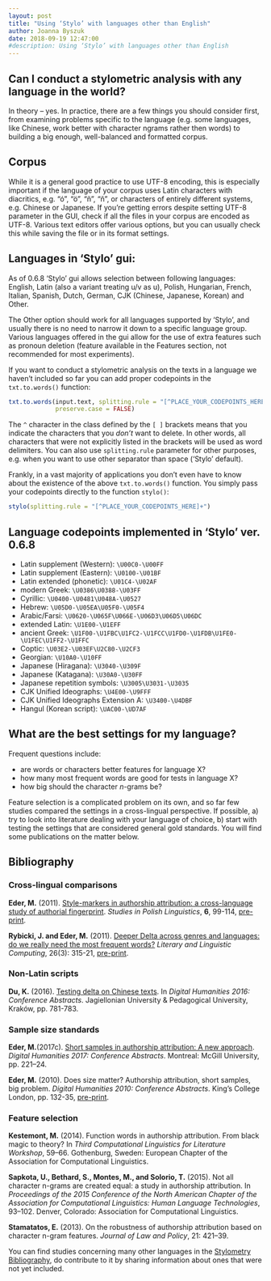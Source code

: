 ```yaml
---
layout: post
title: "Using ‘Stylo’ with languages other than English"
author: Joanna Byszuk
date: 2018-09-19 12:47:00
#description: Using ‘Stylo’ with languages other than English
---
```





## Can I conduct a stylometric analysis with any language in the world?

In theory – yes. In practice, there are a few things you should consider
first, from examining problems specific to the language (e.g. some
languages, like Chinese, work better with character ngrams rather then
words) to building a big enough, well-balanced and formatted corpus.

## Corpus

While it is a general good practice to use UTF-8 encoding, this is
especially important if the language of your corpus uses Latin
characters with diacritics, e.g. “ó”, “ö”, “ñ”, “ň”, or characters of
entirely different systems, e.g. Chinese or Japanese. If you’re getting
errors despite setting UTF-8 parameter in the GUI, check if all the
files in your corpus are encoded as UTF-8. Various text editors offer
various options, but you can usually check this while saving the file or
in its format settings.

## Languages in ‘Stylo’ gui:

As of 0.6.8 ‘Stylo’ gui allows selection between following languages:  
English, Latin (also a variant treating u/v as u), Polish, Hungarian,
French, Italian, Spanish, Dutch, German, CJK (Chinese, Japanese, Korean)
and Other.

The Other option should work for all languages supported by ‘Stylo’, and
usually there is no need to narrow it down to a specific language group.
Various languages offered in the gui allow for the use of extra features
such as pronoun deletion (feature available in the Features section, not
recommended for most experiments).

If you want to conduct a stylometric analysis on the texts in a language
we haven’t included so far you can add proper codepoints in the
`txt.to.words()`
function:

``` r
txt.to.words(input.text, splitting.rule = "[^PLACE_YOUR_CODEPOINTS_HERE]+", 
             preserve.case = FALSE)   
```

The `^` character in the class defined by the `[ ]` brackets means that
you indicate the characters that you *don’t* want to delete. In other
words, all characters that were not explicitly listed in the brackets
will be used as word delimiters. You can also use `splitting.rule`
parameter for other purposes, e.g. when you want to use other separator
than space (‘Stylo’ default).

Frankly, in a vast majority of applications you don’t even have to know
about the existence of the above `txt.to.words()` function. You simply
pass your codepoints directly to the function `stylo()`:

``` r
stylo(splitting.rule = "[^PLACE_YOUR_CODEPOINTS_HERE]+")   
```

## Language codepoints implemented in ‘Stylo’ ver. 0.6.8

  - Latin supplement (Western): `\U00C0-\U00FF`
  - Latin supplement (Eastern): `\U0100-\U01BF`
  - Latin extended (phonetic): `\U01C4-\U02AF`
  - modern Greek: `\U0386\U0388-\U03FF`
  - Cyrillic: `\U0400-\U0481\U048A-\U0527`  
  - Hebrew: `\U05D0-\U05EA\U05F0-\U05F4`
  - Arabic/Farsi: `\U0620-\U065F\U066E-\U06D3\U06D5\U06DC`
  - extended Latin: `\U1E00-\U1EFF`
  - ancient Greek:
    `\U1F00-\U1FBC\U1FC2-\U1FCC\U1FD0-\U1FDB\U1FE0-\U1FEC\U1FF2-\U1FFC`
  - Coptic: `\U03E2-\U03EF\U2C80-\U2CF3`
  - Georgian: `\U10A0-\U10FF`
  - Japanese (Hiragana): `\U3040-\U309F`  
  - Japanese (Katagana): `\U30A0-\U30FF`
  - Japanese repetition symbols: `\U3005\U3031-\U3035`  
  - CJK Unified Ideographs: `\U4E00-\U9FFF`
  - CJK Unified Ideographs Extension A: `\U3400-\U4DBF`  
  - Hangul (Korean script): `\UAC00-\UD7AF`

## What are the best settings for my language?

Frequent questions include:

  - are words or characters better features for language X?  
  - how many most frequent words are good for tests in language X?  
  - how big should the character *n*-grams be?

Feature selection is a complicated problem on its own, and so far few
studies compared the settings in a cross-lingual perspective. If
possible, a) try to look into literature dealing with your language of
choice, b) start with testing the settings that are considered general
gold standards. You will find some publications on the matter below.

## Bibliography

### Cross-lingual comparisons

**Eder, M.** (2011). [Style-markers in authorship attribution: a
cross-language study of authorial
fingerprint](http://www.ejournals.eu/SPL/2011/SPL-vol-6-2011/art/1171/).
*Studies in Polish Linguistics*, **6**, 99-114,
[pre-print](https://github.com/computationalstylistics/preprints/blob/master/Eder_Style-markers_SLP.pdf).

**Rybicki, J. and Eder, M.** (2011). [Deeper Delta across genres and
languages: do we really need the most frequent
words?](https://academic.oup.com/dsh/article/26/3/315/1149353) *Literary
and Linguistic Computing*, 26(3): 315-21,
[pre-print](https://github.com/computationalstylistics/preprints/blob/master/Rybicki%20Eder%20Deeper%20Delta%20LLC%20corrected%20and%20submitted.pdf).

### Non-Latin scripts

**Du, K.** (2016). [Testing delta on Chinese
texts](http://dh2016.adho.org/abstracts/15). In *Digital Humanities
2016: Conference Abstracts*. Jagiellonian University & Pedagogical
University, Kraków, pp. 781-783.

### Sample size standards

**Eder, M.**(2017c). [Short samples in authorship attribution: A new
approach](https://dh2017.adho.org/abstracts/341/341.pdf). *Digital
Humanities 2017: Conference Abstracts*. Montreal: McGill University,
pp. 221–24.

**Eder, M.** (2010). Does size matter? Authorship attribution, short
samples, big problem. *Digital Humanities 2010: Conference Abstracts*.
King’s College London, pp. 132-35,
[pre-print](https://github.com/computationalstylistics/preprints/blob/master/Eder_Does_Size_Matter_DigHum2010.pdf).

### Feature selection

**Kestemont, M.** (2014). Function words in authorship attribution. From
black magic to theory? In *Third Computational Linguistics for
Literature Workshop*, 59–66. Gothenburg, Sweden: European Chapter of the
Association for Computational Linguistics.

**Sapkota, U., Bethard, S., Montes, M., and Solorio, T.** (2015). Not
all character n-grams are created equal: a study in authorship
attribution. In *Proceedings of the 2015 Conference of the North
American Chapter of the Association for Computational Linguistics: Human
Language Technologies*, 93–102. Denver, Colorado: Association for
Computational Linguistics.

**Stamatatos, E.** (2013). On the robustness of authorship attribution
based on character n-gram features. *Journal of Law and Policy*, 21:
421–39.

You can find studies concerning many other languages in the [Stylometry
Bibliography](https://www.zotero.org/groups/643516/Stylometry_bibliography),
do contribute to it by sharing information about ones that were not yet
included.